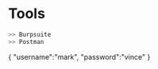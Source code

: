 
# Tools
```python
>> Burpsuite
>> Postman
```








{
"username":"mark",
"password":"vince"
}

























